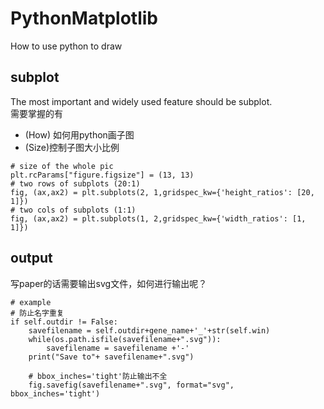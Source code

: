 # PythonMatplotlib
How to use python to draw
## subplot
The most important and widely used feature should be subplot. \
需要掌握的有 
- (How) 如何用python画子图 
- (Size)控制子图大小比例 
```
# size of the whole pic
plt.rcParams["figure.figsize"] = (13, 13)
# two rows of subplots (20:1)
fig, (ax,ax2) = plt.subplots(2, 1,gridspec_kw={'height_ratios': [20, 1]})
# two cols of subplots (1:1)
fig, (ax,ax2) = plt.subplots(1, 2,gridspec_kw={'width_ratios': [1, 1]})
```


## output
写paper的话需要输出svg文件，如何进行输出呢？
```
# example
# 防止名字重复
if self.outdir != False:
    savefilename = self.outdir+gene_name+'_'+str(self.win)
    while(os.path.isfile(savefilename+".svg")):
        savefilename = savefilename +'-'
    print("Save to"+ savefilename+".svg")
    
    # bbox_inches='tight'防止输出不全
    fig.savefig(savefilename+".svg", format="svg", bbox_inches='tight')
```
